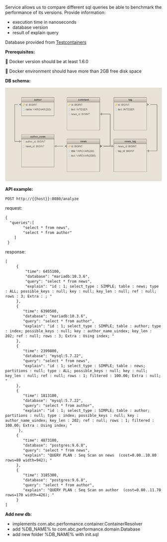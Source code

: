 Service allows us to compare different sql queries 
 be able to benchmark the performance of its versions.
 Provide information:
  * execution time in nanoseconds
  * database version 
  * result of explain query

Database provided from [Testcontainers](https://github.com/testcontainers/testcontainers-java)

**Prerequisites:**

🐳 Docker version should be at least 1.6.0
 
🐳 Docker environment should have more than 2GB free disk space

**DB schema:**    

![alt text](schema.png)


**API example:**

    POST http://{{host}}:8080/analyze

request:

    {  
      "queries":[  
            "select * from news",
            "select * from author"
        ]
     }

response:

    [
         {
             "time": 6455100,
             "database": "mariadb:10.3.6",
             "query": "select * from news",
             "explain": "id : 1; select_type : SIMPLE; table : news; type : ALL; possible_keys : null; key : null; key_len : null; ref : null; rows : 3; Extra : ; "
         },
         {
            "time": 6390500,
            "database": "mariadb:10.3.6",
            "query": "select * from author",
            "explain": "id : 1; select_type : SIMPLE; table : author; type : index; possible_keys : null; key : author_name_uindex; key_len : 202; ref : null; rows : 3; Extra : Using index; "
         },
         {
            "time": 2399800,
            "database": "mysql:5.7.22",
            "query": "select * from news",
            "explain": "id : 1; select_type : SIMPLE; table : news; partitions : null; type : ALL; possible_keys : null; key : null; key_len : null; ref : null; rows : 1; filtered : 100.00; Extra : null; "
         },
         {
            "time": 1813100,
            "database": "mysql:5.7.22",
            "query": "select * from author",
            "explain": "id : 1; select_type : SIMPLE; table : author; partitions : null; type : index; possible_keys : null; key : author_name_uindex; key_len : 202; ref : null; rows : 1; filtered : 100.00; Extra : Using index; "
          },
         {
            "time": 4873100,
            "database": "postgres:9.6.8",
            "query": "select * from news",
            "explain": "QUERY PLAN : Seq Scan on news  (cost=0.00..10.80 rows=80 width=942); "
         },
         {
            "time": 3185300,
            "database": "postgres:9.6.8",
            "query": "select * from author",
            "explain": "QUERY PLAN : Seq Scan on author  (cost=0.00..11.70 rows=170 width=426); "
         }
    ]
    
    
**Add new db:**

* implements com.abc.performance.container.ContainerResolver
* add %DB_NAME% to com.abc.performance.domain.Database
* add new folder %DB_NAME% with init.sql
